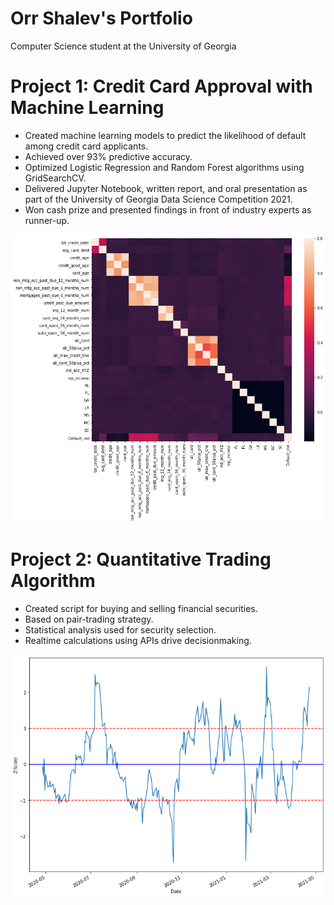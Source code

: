 # Orr Shalev's Portfolio
Computer Science student at the University of Georgia

# Project 1: Credit Card Approval with Machine Learning
* Created machine learning models to predict the likelihood of default among credit card applicants.
* Achieved over 93% predictive accuracy.
* Optimized Logistic Regression and Random Forest algorithms using GridSearchCV.
* Delivered Jupyter Notebook, written report, and oral presentation as part of the University of Georgia Data Science Competition 2021.
* Won cash prize and presented findings in front of industry experts as runner-up.

![alt text](https://github.com/orrshalev/Orr_Portfolio/blob/main/correlation_visual.png)

# Project 2: Quantitative Trading Algorithm
* Created script for buying and selling financial securities.
* Based on pair-trading strategy.
* Statistical analysis used for security selection.
* Realtime calculations using APIs drive decisionmaking.

![alt text](https://github.com/orrshalev/Orr_Portfolio/blob/main/z_score_over_time.png)
